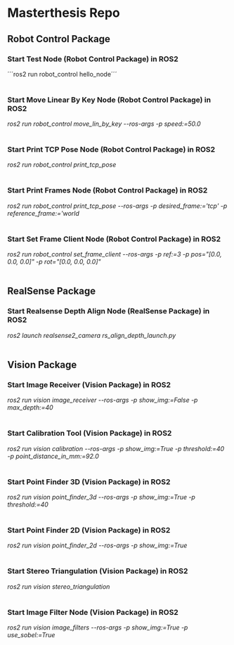 # **Masterthesis Repo**

## **Robot Control Package**
### Start **Test** Node (Robot Control Package) in ROS2 <br>
´´´ros2 run robot_control hello_node´´´ <br>
<br>
### Start **Move Linear By Key** Node (Robot Control Package) in ROS2 <br>
*ros2 run robot_control move_lin_by_key --ros-args -p speed:=50.0* <br>
<br>
### Start **Print TCP Pose** Node (Robot Control Package) in ROS2 <br>
*ros2 run robot_control print_tcp_pose* <br>
<br>
### Start **Print Frames** Node (Robot Control Package) in ROS2 <br>
*ros2 run robot_control print_tcp_pose --ros-args -p desired_frame:='tcp' -p reference_frame:='world* <br>
<br>
### Start **Set Frame Client** Node (Robot Control Package) in ROS2 <br>
*ros2 run robot_control set_frame_client --ros-args -p ref:=3 -p pos="[0.0, 0.0, 0.0]" -p rot="[0.0, 0.0, 0.0]"* <br>
<br>

## **RealSense Package**
### Start **Realsense Depth Align** Node (RealSense Package) in ROS2 <br>
*ros2 launch realsense2_camera rs_align_depth_launch.py* <br>
<br>

## **Vision Package**
### Start **Image Receiver** (Vision Package) in ROS2 <br>
*ros2 run vision image_receiver --ros-args -p show_img:=False -p max_depth:=40* <br>
<br>
### Start **Calibration** Tool (Vision Package) in ROS2 <br>
*ros2 run vision calibration --ros-args -p show_img:=True -p threshold:=40 -p point_distance_in_mm:=92.0* <br>
<br>
### Start **Point Finder 3D** (Vision Package) in ROS2 <br>
*ros2 run vision point_finder_3d --ros-args -p show_img:=True -p threshold:=40* <br>
<br>
### Start **Point Finder 2D** (Vision Package) in ROS2 <br>
*ros2 run vision point_finder_2d --ros-args -p show_img:=True* <br>
<br>
### Start **Stereo Triangulation** (Vision Package) in ROS2 <br>
*ros2 run vision stereo_triangulation* <br>
<br>
### Start **Image Filter** Node (Vision Package) in ROS2 <br>
*ros2 run vision image_filters --ros-args -p show_img:=True -p use_sobel:=True* <br>
<br>
